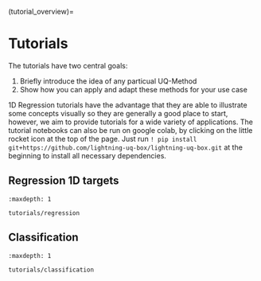 (tutorial_overview)=

# Tutorials

The tutorials have two central goals:

1. Briefly introduce the idea of any particual UQ-Method
2. Show how you can apply and adapt these methods for your use case

1D Regression tutorials have the advantage that they are able to illustrate some concepts visually so they are generally a good place to start, however, we aim to provide tutorials for a wide variety of applications. The tutorial notebooks can also be run on google colab, by clicking on the little rocket icon at the top of the page. Just run `! pip install git+https://github.com/lightning-uq-box/lightning-uq-box.git` at the beginning to install all necessary dependencies.


## Regression 1D targets

```{toctree}
:maxdepth: 1

tutorials/regression
```

## Classification

```{toctree}
:maxdepth: 1

tutorials/classification
```